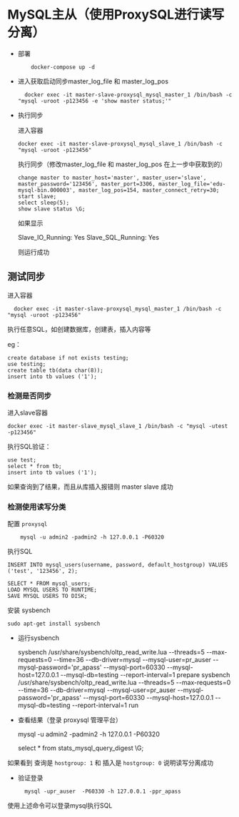 # MySQL主从（使用ProxySQL进行读写分离）


- 部署 

          docker-compose up -d

  
- 进入获取启动同步master_log_file 和 master_log_pos

    


        docker exec -it master-slave-proxysql_mysql_master_1 /bin/bash -c "mysql -uroot -p123456 -e 'show master status;'"




- 执行同步
  
  进入容器
  

      docker exec -it master-slave-proxysql_mysql_slave_1 /bin/bash -c "mysql -uroot -p123456"


  执行同步（修改master_log_file 和 master_log_pos 在上一步中获取到的）


      change master to master_host='master', master_user='slave', master_password='123456', master_port=3306, master_log_file='edu-mysql-bin.000003', master_log_pos=154, master_connect_retry=30;  
      start slave;
      select sleep(5);
      show slave status \G;



  如果显示


    Slave_IO_Running: Yes
    Slave_SQL_Running: Yes


  则运行成功


## 测试同步


  进入容器

      docker exec -it master-slave-proxysql_mysql_master_1 /bin/bash -c "mysql -uroot -p123456"
  

  执行任意SQL，如创建数据库，创建表，插入内容等

  eg：


    create database if not exists testing;
    use testing;
    create table tb(data char(8));
    insert into tb values ('1');

### 检测是否同步


进入slave容器

    docker exec -it master-slave_mysql_slave_1 /bin/bash -c "mysql -utest -p123456"


执行SQL验证：

    use test;
    select * from tb;
    insert into tb values ('1');


如果查询到了结果，而且从库插入报错则 master slave 成功


### 检测使用读写分类

 配置 `proxysql`

        mysql -u admin2 -padmin2 -h 127.0.0.1 -P60320


执行SQL

    INSERT INTO mysql_users(username, password, default_hostgroup) VALUES ('test', '123456', 2);

    SELECT * FROM mysql_users;
    LOAD MYSQL USERS TO RUNTIME;
    SAVE MYSQL USERS TO DISK;

安装 sysbench


    sudo apt-get install sysbench


- 运行sysbench


    sysbench /usr/share/sysbench/oltp_read_write.lua  --threads=5 --max-requests=0 --time=36 --db-driver=mysql --mysql-user=pr_auser --mysql-password='pr_apass' --mysql-port=60330  --mysql-host=127.0.0.1  --mysql-db=testing --report-interval=1 prepare
    sysbench /usr/share/sysbench/oltp_read_write.lua  --threads=5 --max-requests=0 --time=36 --db-driver=mysql --mysql-user=pr_auser --mysql-password='pr_apass' --mysql-port=60330  --mysql-host=127.0.0.1  --mysql-db=testing --report-interval=1 run
    
- 查看结果（登录 proxysql 管理平台）


    
    mysql -u admin2 -padmin2 -h 127.0.0.1 -P60320

    

    select * from stats_mysql_query_digest  \G;


如果看到  查询是 `hostgroup: 1` 和 插入是 `hostgroup: 0` 说明读写分离成功

- 验证登录


        mysql -upr_auser  -P60330 -h 127.0.0.1 -ppr_apass

使用上述命令可以登录mysql执行SQL
